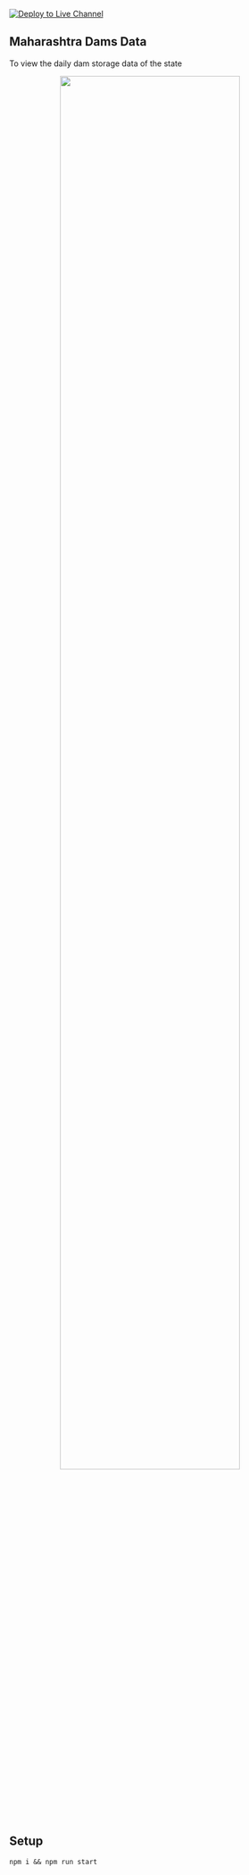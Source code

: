 [![Deploy to Live Channel](https://github.com/amitp0/maharashtra-dams-react/actions/workflows/deploy-prod.yml/badge.svg)](https://github.com/amitp0/maharashtra-dams-react/actions/workflows/deploy-prod.yml)

## Maharashtra Dams Data

To view the daily dam storage data of the state

<p align="center">
<img src="https://user-images.githubusercontent.com/83871869/177613070-ce40bf8a-b448-4af1-be58-46aa7f3d7c8f.png"/ width="80%">
</p>

## Setup

```
npm i && npm run start
```
